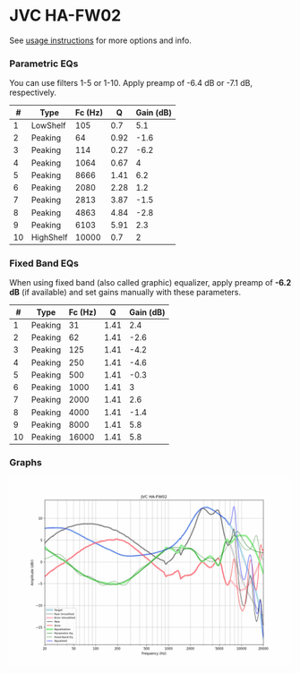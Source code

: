 # JVC HA-FW02
See [usage instructions](https://github.com/jaakkopasanen/AutoEq#usage) for more options and info.

### Parametric EQs
You can use filters 1-5 or 1-10. Apply preamp of -6.4 dB or -7.1 dB, respectively.

|   # | Type      |   Fc (Hz) |    Q |   Gain (dB) |
|-----|-----------|-----------|------|-------------|
|   1 | LowShelf  |       105 | 0.7  |         5.1 |
|   2 | Peaking   |        64 | 0.92 |        -1.6 |
|   3 | Peaking   |       114 | 0.27 |        -6.2 |
|   4 | Peaking   |      1064 | 0.67 |         4   |
|   5 | Peaking   |      8666 | 1.41 |         6.2 |
|   6 | Peaking   |      2080 | 2.28 |         1.2 |
|   7 | Peaking   |      2813 | 3.87 |        -1.5 |
|   8 | Peaking   |      4863 | 4.84 |        -2.8 |
|   9 | Peaking   |      6103 | 5.91 |         2.3 |
|  10 | HighShelf |     10000 | 0.7  |         2   |

### Fixed Band EQs
When using fixed band (also called graphic) equalizer, apply preamp of **-6.2 dB** (if available) and set gains manually with these parameters.

|   # | Type    |   Fc (Hz) |    Q |   Gain (dB) |
|-----|---------|-----------|------|-------------|
|   1 | Peaking |        31 | 1.41 |         2.4 |
|   2 | Peaking |        62 | 1.41 |        -2.6 |
|   3 | Peaking |       125 | 1.41 |        -4.2 |
|   4 | Peaking |       250 | 1.41 |        -4.6 |
|   5 | Peaking |       500 | 1.41 |        -0.3 |
|   6 | Peaking |      1000 | 1.41 |         3   |
|   7 | Peaking |      2000 | 1.41 |         2.6 |
|   8 | Peaking |      4000 | 1.41 |        -1.4 |
|   9 | Peaking |      8000 | 1.41 |         5.8 |
|  10 | Peaking |     16000 | 1.41 |         5.8 |

### Graphs
![](./JVC%20HA-FW02.png)
